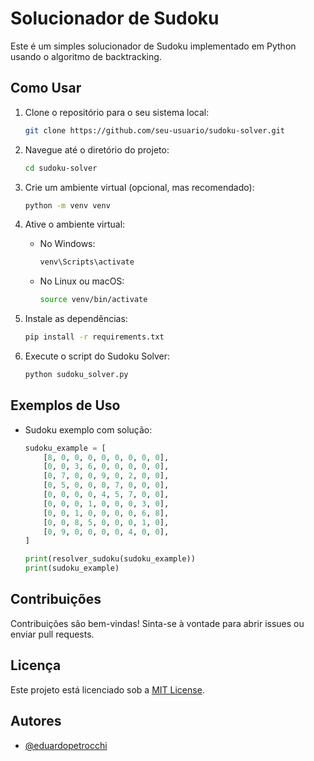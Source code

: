 
# Solucionador de Sudoku

Este é um simples solucionador de Sudoku implementado em Python usando o algoritmo de backtracking.

## Como Usar

1. Clone o repositório para o seu sistema local:

    ```bash
    git clone https://github.com/seu-usuario/sudoku-solver.git
    ```

2. Navegue até o diretório do projeto:

    ```bash
    cd sudoku-solver
    ```

3. Crie um ambiente virtual (opcional, mas recomendado):

    ```bash
    python -m venv venv
    ```

4. Ative o ambiente virtual:

    - No Windows:

        ```bash
        venv\Scripts\activate
        ```

    - No Linux ou macOS:

        ```bash
        source venv/bin/activate
        ```

5. Instale as dependências:

    ```bash
    pip install -r requirements.txt
    ```

6. Execute o script do Sudoku Solver:

    ```bash
    python sudoku_solver.py
    ```

## Exemplos de Uso

- Sudoku exemplo com solução:

    ```python
    sudoku_example = [
        [8, 0, 0, 0, 0, 0, 0, 0, 0],
        [0, 0, 3, 6, 0, 0, 0, 0, 0],
        [0, 7, 0, 0, 9, 0, 2, 0, 0],
        [0, 5, 0, 0, 0, 7, 0, 0, 0],
        [0, 0, 0, 0, 4, 5, 7, 0, 0],
        [0, 0, 0, 1, 0, 0, 0, 3, 0],
        [0, 0, 1, 0, 0, 0, 0, 6, 8],
        [0, 0, 8, 5, 0, 0, 0, 1, 0],
        [0, 9, 0, 0, 0, 0, 4, 0, 0],
    ]

    print(resolver_sudoku(sudoku_example))
    print(sudoku_example)
    ```

## Contribuições

Contribuições são bem-vindas! Sinta-se à vontade para abrir issues ou enviar pull requests.

## Licença

Este projeto está licenciado sob a [MIT License](LICENSE).

## Autores

- [@eduardopetrocchi](https://www.github.com/eduardopetrocchi)

